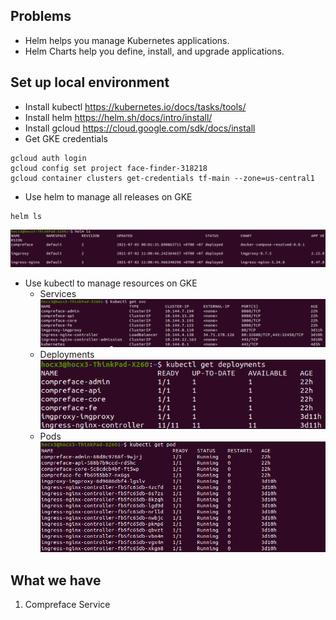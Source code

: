 ## Problems
- Helm helps you manage Kubernetes applications.
- Helm Charts help you define, install, and upgrade applications.
## Set up local environment
- Install kubectl https://kubernetes.io/docs/tasks/tools/
- Install helm https://helm.sh/docs/intro/install/
- Install gcloud https://cloud.google.com/sdk/docs/install
- Get GKE credentials 
```
gcloud auth login
gcloud config set project face-finder-318218
gcloud container clusters get-credentials tf-main --zone=us-central1
```

- Use helm to manage all releases on GKE
```
helm ls
```
![alt text](snapshots/releases.png)
- Use kubectl to manage resources on GKE
  - Services
  ![alt text](snapshots/svc.png)
  - Deployments
  ![alt text](snapshots/deploys.png)
  - Pods
  ![alt text](snapshots/pods.png)

## What we have
1. Compreface Service
